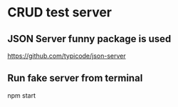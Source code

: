 # CRUD test server

## JSON Server funny package is used
https://github.com/typicode/json-server

## Run fake server from terminal
npm start
